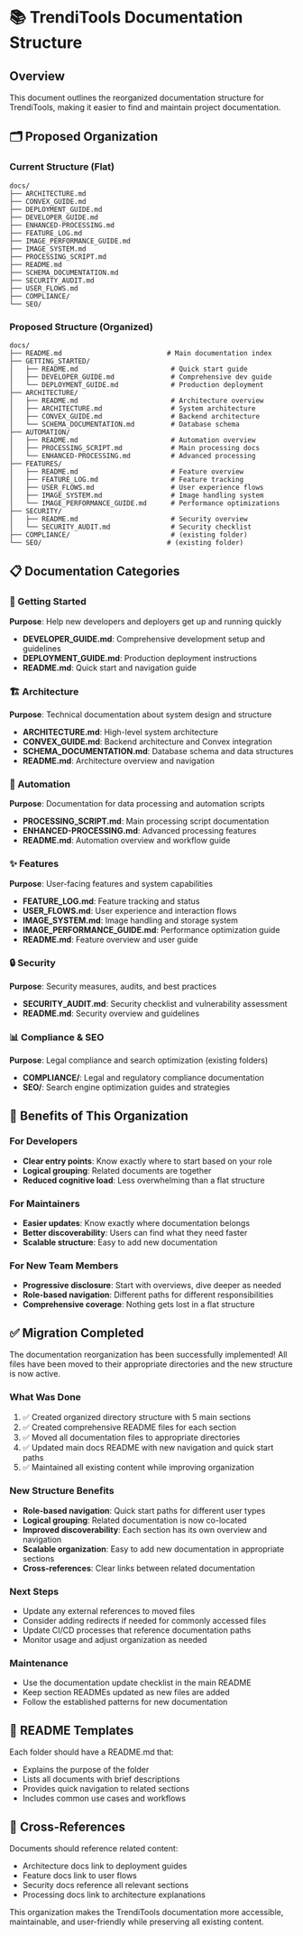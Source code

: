 # 📚 TrendiTools Documentation Structure

## Overview

This document outlines the reorganized documentation structure for TrendiTools, making it easier to find and maintain project documentation.

## 🗂️ Proposed Organization

### Current Structure (Flat)
```
docs/
├── ARCHITECTURE.md
├── CONVEX_GUIDE.md
├── DEPLOYMENT_GUIDE.md
├── DEVELOPER_GUIDE.md
├── ENHANCED-PROCESSING.md
├── FEATURE_LOG.md
├── IMAGE_PERFORMANCE_GUIDE.md
├── IMAGE_SYSTEM.md
├── PROCESSING_SCRIPT.md
├── README.md
├── SCHEMA_DOCUMENTATION.md
├── SECURITY_AUDIT.md
├── USER_FLOWS.md
├── COMPLIANCE/
└── SEO/
```

### Proposed Structure (Organized)
```
docs/
├── README.md                          # Main documentation index
├── GETTING_STARTED/
│   ├── README.md                       # Quick start guide
│   ├── DEVELOPER_GUIDE.md              # Comprehensive dev guide
│   └── DEPLOYMENT_GUIDE.md             # Production deployment
├── ARCHITECTURE/
│   ├── README.md                       # Architecture overview
│   ├── ARCHITECTURE.md                 # System architecture
│   ├── CONVEX_GUIDE.md                 # Backend architecture
│   └── SCHEMA_DOCUMENTATION.md         # Database schema
├── AUTOMATION/
│   ├── README.md                       # Automation overview
│   ├── PROCESSING_SCRIPT.md            # Main processing docs
│   └── ENHANCED-PROCESSING.md          # Advanced processing
├── FEATURES/
│   ├── README.md                       # Feature overview
│   ├── FEATURE_LOG.md                  # Feature tracking
│   ├── USER_FLOWS.md                   # User experience flows
│   ├── IMAGE_SYSTEM.md                 # Image handling system
│   └── IMAGE_PERFORMANCE_GUIDE.md      # Performance optimizations
├── SECURITY/
│   ├── README.md                       # Security overview
│   └── SECURITY_AUDIT.md               # Security checklist
├── COMPLIANCE/                         # (existing folder)
└── SEO/                               # (existing folder)
```

## 📋 Documentation Categories

### 🚀 Getting Started
**Purpose**: Help new developers and deployers get up and running quickly

- **DEVELOPER_GUIDE.md**: Comprehensive development setup and guidelines
- **DEPLOYMENT_GUIDE.md**: Production deployment instructions
- **README.md**: Quick start and navigation guide

### 🏗️ Architecture
**Purpose**: Technical documentation about system design and structure

- **ARCHITECTURE.md**: High-level system architecture
- **CONVEX_GUIDE.md**: Backend architecture and Convex integration
- **SCHEMA_DOCUMENTATION.md**: Database schema and data structures
- **README.md**: Architecture overview and navigation

### 🤖 Automation
**Purpose**: Documentation for data processing and automation scripts

- **PROCESSING_SCRIPT.md**: Main processing script documentation
- **ENHANCED-PROCESSING.md**: Advanced processing features
- **README.md**: Automation overview and workflow guide

### ✨ Features
**Purpose**: User-facing features and system capabilities

- **FEATURE_LOG.md**: Feature tracking and status
- **USER_FLOWS.md**: User experience and interaction flows
- **IMAGE_SYSTEM.md**: Image handling and storage system
- **IMAGE_PERFORMANCE_GUIDE.md**: Performance optimization guide
- **README.md**: Feature overview and user guide

### 🔒 Security
**Purpose**: Security measures, audits, and best practices

- **SECURITY_AUDIT.md**: Security checklist and vulnerability assessment
- **README.md**: Security overview and guidelines

### 📊 Compliance & SEO
**Purpose**: Legal compliance and search optimization (existing folders)

- **COMPLIANCE/**: Legal and regulatory compliance documentation
- **SEO/**: Search engine optimization guides and strategies

## 🎯 Benefits of This Organization

### For Developers
- **Clear entry points**: Know exactly where to start based on your role
- **Logical grouping**: Related documents are together
- **Reduced cognitive load**: Less overwhelming than a flat structure

### For Maintainers
- **Easier updates**: Know exactly where documentation belongs
- **Better discoverability**: Users can find what they need faster
- **Scalable structure**: Easy to add new documentation

### For New Team Members
- **Progressive disclosure**: Start with overviews, dive deeper as needed
- **Role-based navigation**: Different paths for different responsibilities
- **Comprehensive coverage**: Nothing gets lost in a flat structure

## ✅ Migration Completed

The documentation reorganization has been successfully implemented! All files have been moved to their appropriate directories and the new structure is now active.

### What Was Done
1. ✅ Created organized directory structure with 5 main sections
2. ✅ Created comprehensive README files for each section
3. ✅ Moved all documentation files to appropriate directories
4. ✅ Updated main docs README with new navigation and quick start paths
5. ✅ Maintained all existing content while improving organization

### New Structure Benefits
- **Role-based navigation**: Quick start paths for different user types
- **Logical grouping**: Related documentation is now co-located
- **Improved discoverability**: Each section has its own overview and navigation
- **Scalable organization**: Easy to add new documentation in appropriate sections
- **Cross-references**: Clear links between related documentation

### Next Steps
- Update any external references to moved files
- Consider adding redirects if needed for commonly accessed files
- Update CI/CD processes that reference documentation paths
- Monitor usage and adjust organization as needed

### Maintenance
- Use the documentation update checklist in the main README
- Keep section READMEs updated as new files are added
- Follow the established patterns for new documentation

## 📝 README Templates

Each folder should have a README.md that:
- Explains the purpose of the folder
- Lists all documents with brief descriptions
- Provides quick navigation to related sections
- Includes common use cases and workflows

## 🔗 Cross-References

Documents should reference related content:
- Architecture docs link to deployment guides
- Feature docs link to user flows
- Security docs reference all relevant sections
- Processing docs link to architecture explanations

This organization makes the TrendiTools documentation more accessible, maintainable, and user-friendly while preserving all existing content.